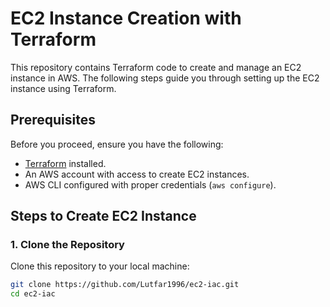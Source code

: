 # EC2 Instance Creation with Terraform

This repository contains Terraform code to create and manage an EC2 instance in AWS. The following steps guide you through setting up the EC2 instance using Terraform.

## Prerequisites

Before you proceed, ensure you have the following:

- [Terraform](https://www.terraform.io/downloads) installed.
- An AWS account with access to create EC2 instances.
- AWS CLI configured with proper credentials (`aws configure`).

## Steps to Create EC2 Instance

### 1. Clone the Repository

Clone this repository to your local machine:

```bash
git clone https://github.com/Lutfar1996/ec2-iac.git
cd ec2-iac


```
